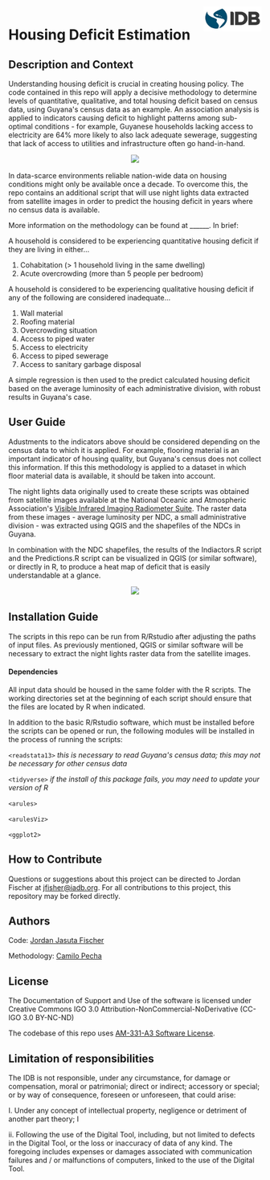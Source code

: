 <img align="right" width="115" height="49" src="https://github.com/EL-BID/Modelo-de-prediccion-de-crecimiento-urbano-/blob/master/img/IDB_logo.jpg">

# Housing Deficit Estimation

## Description and Context
Understanding housing deficit is crucial in creating housing policy. The code contained in this repo will apply a decisive methodology to determine levels of quantitative, qualitative, and total housing deficit based on census data, using Guyana's census data as an example. An association analysis is applied to indicators causing deficit to highlight patterns among sub-optimal conditions - for example, Guyanese households lacking access to electricity are 64% more likely to also lack adequate sewerage, suggesting that lack of access to utilities and infrastructure often go hand-in-hand. 

<p align="center">
  <img width="400" src="https://github.com/IDB-HUD/Housing_Deficit/blob/master/images/AAgraph.JPG">
</p>

In data-scarce environments reliable nation-wide data on housing conditions might only be available once a decade. To overcome this, the repo contains an additional script that will use night lights data extracted from satellite images in order to predict the housing deficit in years where no census data is available.

More information on the methodology can be found at ______. In brief:

A household is considered to be experiencing quantitative housing deficit if they are living in either...
   1. Cohabitation (> 1 household living in the same dwelling)
   2. Acute overcrowding (more than 5 people per bedroom)

A household is considered to be experiencing qualitative housing deficit if any of the following are considered inadequate... 
   1. Wall material
   2. Roofing material
   3. Overcrowding situation
   4. Access to piped water
   5. Access to electricity
   6. Access to piped sewerage
   7. Access to sanitary garbage disposal


A simple regression is then used to the predict calculated housing deficit based on the average luminosity of each administrative division, with robust results in Guyana's case. 


## User Guide
Adustments to the indicators above should be considered depending on the census data to which it is applied. For example, flooring material is an important indicator of housing quality, but Guyana's census does not collect this information. If this this methodology is applied to a dataset in which floor material data is available, it should be taken into account. 

The night lights data originally used to create these scripts was obtained from satellite images available at the National Oceanic and Atmospheric Association's  [Visible Infrared Imaging Radiometer Suite](https://ngdc.noaa.gov/eog/viirs/download_dnb_composites.html). The raster data from these images - average luminosity per NDC, a small administrative division - was extracted using QGIS and the shapefiles of the NDCs in Guyana. 

In combination with the NDC shapefiles, the results of the Indiactors.R script and the Predictions.R script can be visualized in QGIS (or similar software), or directly in R, to produce a heat map of deficit that is easily understandable at a glance. 


<p align="center">
  <img width="700" src="https://github.com/IDB-HUD/Housing_Deficit/blob/master/images/HousindDeficitMaps.JPG">
</p>


## Installation Guide
The scripts in this repo can be run from R/Rstudio after adjusting the paths of input files. As previously mentioned, QGIS or similar software will be necessary to extract the night lights raster data from the satellite images. 

#### Dependencies
All input data should be housed in the same folder with the R scripts. The working directories set at the beginning of each script should ensure that the files are located by R when indicated. 

In addition to the basic R/Rstudio software, which must be installed before the scripts can be opened or run, the following modules will be installed in the process of running the scripts:

`<readstata13>`   *this is necessary to read Guyana's census data; this may not be necessary for other census data* 

`<tidyverse>`     *if the install of this package fails, you may need to update your version of R* 

`<arules>`

`<arulesViz>`

`<ggplot2>`


## How to Contribute
Questions or suggestions about this project can be directed to Jordan Fischer at <jfisher@iadb.org>. For all contributions to this project, this repository may be forked directly. 

## Authors
Code:  [Jordan Jasuta Fischer](https://github.com/jordanjasuta)

Methodology: [Camilo Pecha](http://camilopecha.webflow.io)

## License
The Documentation of Support and Use of the software is licensed under Creative Commons IGO 3.0 Attribution-NonCommercial-NoDerivative (CC-IGO 3.0 BY-NC-ND)

The codebase of this repo uses [AM-331-A3 Software License](LICENSE).

## Limitation of responsibilities
The IDB is not responsible, under any circumstance, for damage or compensation, moral or patrimonial; direct or indirect; accessory or special; or by way of consequence, foreseen or unforeseen, that could arise:

I. Under any concept of intellectual property, negligence or detriment of another part theory; I

ii. Following the use of the Digital Tool, including, but not limited to defects in the Digital Tool, or the loss or inaccuracy of data of any kind. The foregoing includes expenses or damages associated with communication failures and / or malfunctions of computers, linked to the use of the Digital Tool.
